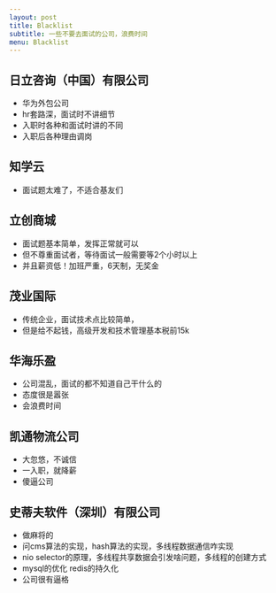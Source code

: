```yaml
---
layout: post
title: Blacklist
subtitle: 一些不要去面试的公司，浪费时间
menu: Blacklist
---
```


## 日立咨询（中国）有限公司
- 华为外包公司
- hr套路深，面试时不讲细节
- 入职时各种和面试时讲的不同
- 入职后各种理由调岗


## 知学云
- 面试题太难了，不适合基友们


## 立创商城
- 面试题基本简单，发挥正常就可以
- 但不尊重面试者，等待面试一般需要等2个小时以上
- 并且薪资低！加班严重，6天制，无奖金


## 茂业国际
- 传统企业，面试技术点比较简单，
- 但是给不起钱，高级开发和技术管理基本税前15k


## 华海乐盈
- 公司混乱，面试的都不知道自己干什么的
- 态度很是嚣张
- 会浪费时间


## 凯通物流公司
- 大忽悠，不诚信
- 一入职，就降薪
- 傻逼公司


## 史蒂夫软件（深圳）有限公司
- 做麻将的
- 问cms算法的实现，hash算法的实现，多线程数据通信咋实现
- nio selector的原理，多线程共享数据会引发啥问题，多线程的创建方式
- mysql的优化 redis的持久化
- 公司很有逼格

